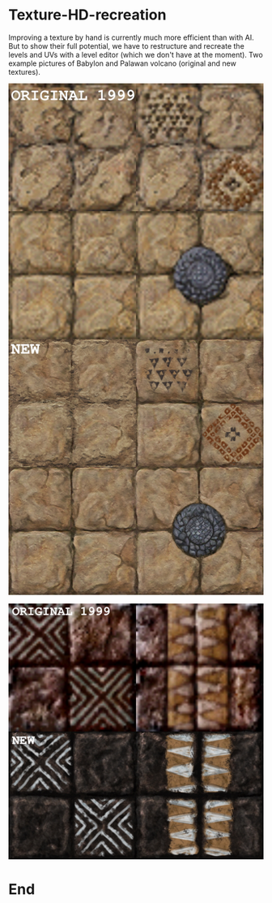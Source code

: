 # Texture-HD-recreation

Improving a texture by hand is currently much more efficient than with AI. But to show their full potential, we have to restructure and recreate the levels and UVs with a level editor (which we don't have at the moment). Two example pictures of Babylon and Palawan volcano (original and new textures).

![alt text](https://raw.githubusercontent.com/Jones3D-The-Infernal-Engine/Texture-HD-recreation/main/J3D_texbab_1.jpg?raw=true)

![alt text](https://raw.githubusercontent.com/Jones3D-The-Infernal-Engine/Texture-HD-recreation/main/J3D_texvol_1.jpg?raw=true)



# End
